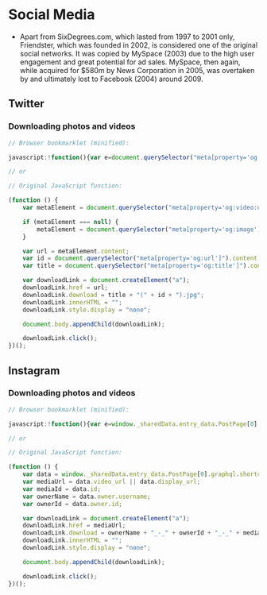 # Social Media

 * Apart from SixDegrees.com, which lasted from 1997 to 2001 only, Friendster, which was founded in 2002, is considered one of the original social networks. It was copied by MySpace (2003) due to the high user engagement and great potential for ad sales. MySpace, then again, while acquired for $580m by News Corporation in 2005, was overtaken by and ultimately lost to Facebook (2004) around 2009.

## Twitter

### Downloading photos and videos

```javascript
// Browser bookmarklet (minified):

javascript:!function(){var e=document.querySelector("meta[property='og:video:url']");null===e&&(e=document.querySelector("meta[property='og:image']"));var t=e.content,o=document.querySelector("meta[property='og:url']").content.split("/").pop(),r=document.querySelector("meta[property='og:title']").content.replace(" on Twitter",""),n=document.createElement("a");n.href=t,n.download=r+"("+o+").jpg",n.innerHTML="",n.style.display="none",document.body.appendChild(n),n.click()}();

// or

// Original JavaScript function:

(function () {
    var metaElement = document.querySelector("meta[property='og:video:url']");

    if (metaElement === null) {
        metaElement = document.querySelector("meta[property='og:image']");
    }

    var url = metaElement.content;
    var id = document.querySelector("meta[property='og:url']").content.split("/").pop();
    var title = document.querySelector("meta[property='og:title']").content.replace(" on Twitter", "");

    var downloadLink = document.createElement("a");
    downloadLink.href = url;
    downloadLink.download = title + "(" + id + ").jpg";
    downloadLink.innerHTML = "";
    downloadLink.style.display = "none";

    document.body.appendChild(downloadLink);

    downloadLink.click();
})();
```

## Instagram

### Downloading photos and videos

```javascript
// Browser bookmarklet (minified):

javascript:!function(){var e=window._sharedData.entry_data.PostPage[0].graphql.shortcode_media,d=e.video_url||e.display_url,a=e.id,n=e.owner.username,o=e.owner.id,r=document.createElement("a");r.href=d,r.download=n+"_-_"+o+"_-_"+a+".jpg",r.innerHTML="",r.style.display="none",document.body.appendChild(r),r.click()}();

// or

// Original JavaScript function:

(function () {
    var data = window._sharedData.entry_data.PostPage[0].graphql.shortcode_media;
    var mediaUrl = data.video_url || data.display_url;
    var mediaId = data.id;
    var ownerName = data.owner.username;
    var ownerId = data.owner.id;

    var downloadLink = document.createElement("a");
    downloadLink.href = mediaUrl;
    downloadLink.download = ownerName + "_-_" + ownerId + "_-_" + mediaId + ".jpg";
    downloadLink.innerHTML = "";
    downloadLink.style.display = "none";

    document.body.appendChild(downloadLink);

    downloadLink.click();
})();
```
